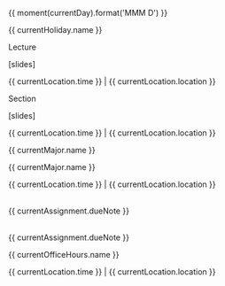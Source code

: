 <!--
<div class="alert alert-danger">
This page is still being migrated and developed. All content remains subject to change.
</div>
-->

<html>
  <div class="calendar">
    <div class="week" *ngFor="let currentWeek of datesOfInstructionByWeek()">
      <div class="day" *ngFor="let currentDay of datesOfWeekdaysForWeek(currentWeek)">
        <p>{{ moment(currentDay).format('MMM D') }}</p>
        <!-- 
          -- Holiday
          -->        
        <div *ngFor="let currentHoliday of getHolidaysForDay(currentDay)">
          <div class="holiday">
            <p>{{ currentHoliday.name }}</p>
          </div>
        </div>
        <!--  
          -- Lecture
          --
            <div class="item lecture">
              <br>
              {% if currentlecture.slides != nil %}
                [<a href="{{ site.baseurl }}/{{ currentlecture.slides }}">slides</a>]
              {% endif %}
              {% if currentlecture.panopto != nil %}
                [<a href="{{ currentlecture.panopto }}">video</a>]
              {% endif %}
              {% if currentlecture.slides != nil or currentlecture.video != nil %}
                <br>
              {% endif %}
              <small>
                {% for currentlocationitem in site.data.calendar.locations[currentlocation] %}
                    {{ currentlocationitem.time }} |
                    {{ currentlocationitem.location }}<br>
                {% endfor %}
              </small>
            </div>
          -->
        <div *ngFor="let currentLecture of getLecturesForDay(currentDay)">
          <div class="lecture">
            <!-- Name or placeholder 'Lecture' -->
            <p *ngIf="currentLecture.name" [innerHTML]="currentLecture.name"></p>
            <p *ngIf="!(currentLecture.name)">Lecture</p>
            <div *ngIf="currentLecture.slides" class="slides">
              <p>[<app-generated-link linkHREF="{{ currentLecture.slides }}">slides</app-generated-link>]</p>
            </div>
            <div *ngIf="currentLecture.location" class="location">
              <div *ngFor="let currentLocation of currentLecture.location">
                <p>{{ currentLocation.time }} | {{ currentLocation.location }}</p>
              </div>
            </div>            
          </div>
        </div>
        <!-- 
          -- Section
          --
            <div class="item section">
              {% if currentsection.slides != nil %}
                <a href="{{ site.baseurl }}/{{ currentsection.slides }}">
              {% endif %}
                {% if currentsection.name != nil %}
                  {{ currentsection.name }}<br>
                {% else %}
                  Section<br>
                {% endif %}
              {% if currentsection.slides != nil %}
                </a>
              {% endif %}
            </div>
          -->
        <div *ngFor="let currentSection of getSectionsForDay(currentDay)">
          <div class="section">
            <!-- Name or placeholder 'Section' -->
            <p *ngIf="currentSection.name" [innerHTML]="currentSection.name"></p>
            <p *ngIf="!(currentSection.name)">Section</p>
            <div *ngIf="currentSection.slides" class="slides">
              <p>[<app-generated-link linkHREF="{{ currentSection.slides }}">slides</app-generated-link>]</p>
            </div>
            <div *ngIf="currentSection.location" class="location">
              <div *ngFor="let currentLocation of currentSection.location">
                <p>{{ currentLocation.time }} | {{ currentLocation.location }}</p>
              </div>
            </div>            
          </div>
        </div>
        <!--
          -- Major
          --
            {% assign currentlocation = currentmajor.location %}
            <div class="item major">
              {% if currentmajor.link != nil %}<a href="{{ site.baseurl }}/{{ currentmajor.link }}">{% endif %}
                {{ currentmajor.name }}<br>
                {% if currentmajor.link != nil %}</a>{% endif %}
              <small>
                {% for currentlocationitem in site.data.calendar.locations[currentlocation] %}
                    {{ currentlocationitem.time }} |
                    {{ currentlocationitem.location }}<br>
                {% endfor %}
              </small>
            </div>
          -->
        <div *ngFor="let currentMajor of getMajorsForDay(currentDay)">
          <div class="major">
            <!-- If the link exists, apply that -->
            <p *ngIf="currentMajor.link">
              <app-generated-link linkHREF="{{ currentMajor.link }}">{{ currentMajor.name }}</app-generated-link>
            </p>
            <!-- Otherwise, identical content but without the link -->
            <p *ngIf="!(currentMajor.link)">
              {{ currentMajor.name }}
            </p>
            <!-- Location if specified -->
            <div *ngIf="currentMajor.location" class="location">
              <div *ngFor="let currentLocation of currentMajor.location">
                <p>{{ currentLocation.time }} | {{ currentLocation.location }}</p>
              </div>
            </div>            
          </div>
        </div>
        <!-- 
          -- Assignments
          --
            <div class="item assignment">
              <small>
                  {% if currentassignment.link != nil %}<a href="{{ site.baseurl }}/{{ currentassignment.link }}">{% endif %}
                  {{ currentassignment.name }}<br>
                  {% if currentassignment.duenote != nil %}{{ currentassignment.duenote }}{% endif %}
                  {% if currentassignment.link != nil %}</a>{% endif %}
              </small>
            </div>
          -->
        <div *ngFor="let currentAssignment of getAssignmentsForDay(currentDay)">
          <div class="assignment">
            <!-- If the link exists, apply that -->
            <p *ngIf="currentAssignment.link">
              <app-generated-link linkHREF="{{ currentAssignment.link }}">
                <span [innerHTML]="currentAssignment.name"></span>
                <ng-container *ngIf="currentAssignment.dueNote">
                  <br>{{ currentAssignment.dueNote }}
                </ng-container>
              </app-generated-link>
            </p>
            <!-- Otherwise, identical content but without the link -->
            <p *ngIf="!(currentAssignment.link)">
              <span [innerHTML]="currentAssignment.name"></span>
              <ng-container *ngIf="currentAssignment.dueNote">
                <br>{{ currentAssignment.dueNote }}
              </ng-container>
            </p>            
          </div>
        </div>
        <!-- 
          -- Office Hours
          -->
        <div *ngFor="let currentOfficeHours of getOfficeHoursForDay(currentDay)">
          <div class="officeHours">
            <p>{{ currentOfficeHours.name }}</p>
            <div *ngIf="currentOfficeHours.location" class="location">
              <div *ngFor="let currentLocation of currentOfficeHours.location">
                <p>{{ currentLocation.time }} | {{ currentLocation.location }}</p>
              </div>
            </div>            
          </div>
        </div>
        <!-- 
          -- Aways
          -->
        <div *ngFor="let currentAway of getAwaysForDay(currentDay)">
          <div class="away">
            <p [innerHTML]="currentAway.name"></p>
          </div>
        </div>
      </div>
    </div>
  </div>
</html>

